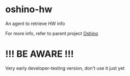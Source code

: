oshino-hw
=====================
An agent to retrieve HW info

For more info, refer to parent project [Oshino](https://github.com/CodersOfTheNight/oshino)

!!! BE AWARE !!!
=================
Very early developer-testing version, don't use it just yet
